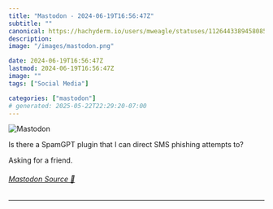 ```yaml
---
title: "Mastodon - 2024-06-19T16:56:47Z"
subtitle: ""
canonical: https://hachyderm.io/users/mweagle/statuses/112644338945808537
description:
image: "/images/mastodon.png"

date: 2024-06-19T16:56:47Z
lastmod: 2024-06-19T16:56:47Z
image: ""
tags: ["Social Media"]

categories: ["mastodon"]
# generated: 2025-05-22T22:29:20-07:00
---
```

![Mastodon](/images/mastodon.png)

<p>Is there a SpamGPT plugin that I can direct SMS phishing attempts to?  </p><p>Asking for a friend.</p>


###### [Mastodon Source 🐘](https://hachyderm.io/@mweagle/112644338945808537)

___

